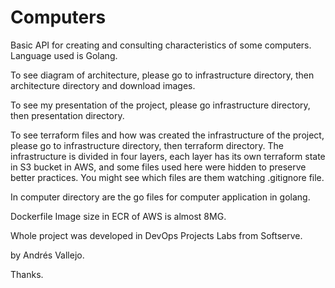 # Computers
Basic API for creating and consulting characteristics of some computers. Language used is Golang.

To see diagram of architecture, please go to infrastructure directory, then architecture directory and download images.

To see my presentation of the project, please go infrastructure directory, then presentation directory.

To see terraform files and how was created the infrastructure of the project, please go to infrastructure directory, then terraform directory. The infrastructure is divided in four layers, each layer has its own terraform state in S3 bucket in AWS, and some files used here were hidden to preserve better practices. You might see which files are them watching .gitignore file.

In computer directory are the go files for computer application in golang.

Dockerfile Image size in ECR of AWS is almost 8MG.

Whole project was developed in DevOps Projects Labs from Softserve.

by Andrés Vallejo.

Thanks.
